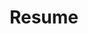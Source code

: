 ---
type: cv
active: true
icon: bx bx-file-blank

# Display name
title: Resume

# CV related information
cv:
  summary: ""
  setup:
    # defines the columns of the section
    - category: experience
      title: "Experience"
      columnwidth: 8
      icon: "fa-solid fa-suitcase"
    - category: education
      title: "Education"
      columnwidth: 4
      icon: "fa-solid fa-graduation-cap"
  experience:
  - title: Astrophysicist | Senior Data Scientist
    where: Max Planck Institute for Astronomy, Germany
    date: "2021 - Present"
    description: |
      * Building the data science department at MPIA
      * ...TODO more descriptions, update keywords
      * Tenure position
    keywords: C++, Python, Java, IntelliJ Idea, Eclipse, HPC, Machine Learning, project management, databases
  - title: Postdoc | Gaia & 4MOST unit manager
    where: Max Planck Institute for Astronomy, Germany
    date: "2014 - 2021"
    description: |
      * Leading validation of astrophysical parameter in the Gaia consortium (Coordination Unit 8).
      * Consulting on the Gaia classification and spectral analysis development – DSC & GSP-Phot sofware.
      * Leading the spectral classification unit and pipeline for the 4MOST observations.
      * Initiating and developing the 4MOST classificaiton pipeline - 4CP.
    keywords: Python, Java, C++, IntelliJ Idea, Eclipse, HPC, Machine Learning, project management, databases
  - title: Postdoc | Semi-resolved populations in galaxies
    where: University of Washington, WA, USA
    date: "2011 - 2014"
    description: |
      * Coordinating development of new inference methods for star and cluster formation histories.
      * Consulting on probabilistic analysis of stellar populations, initial mass function & extinction.
      * Leading the spectral classification unit and pipeline for the 4MOST observations.
      * Leading computing resources transitions to national cluster (XSEDE) and Amazon Cloud.
      * Co-leading the developement of the Bayesian Extinction and Stellar Tool - <a href="https://github.com/BEAST-Fitting/beast" target="_blank"><i class="fab fa-github big-icon"></i>BEAST</a>.
      * Leading the development of the photometric tool <a href="https://github.com/mfouesneau/pyphot" target="_blank"><i class="fab fa-github big-icon"></i>PyPhot</a>.
      * Consulting on "the Andromeda Project" Zooniverse platform - <a href="https://www.zooniverse.org/projects/zooniverse/andromeda-project" target="_blank">andromeda-project</a>.
    keywords: Python, C++, Database, SQL, HPC, Cloud Computing, Citizen Science, Probabilistic Modeling
  education:
    - title: PhD in Astrophysics
      where: University of Strasbourg, France
      date: 2010
      keywords: Python, Probabilistic Modeling, Forward modeling
      description: |
        "Study of stellar cluster populations in galaxies, a Bayesian approach" [manuscript](http://mfouesneau.github.io/static/docs/PhD_Manuscript.pdf)
    - title: Master degree in Astrophysics
      where: University of Strasbourg, France
      date: 2007
      keywords: Databases, Time series, Python, Probabilistic Modeling, Forward modeling, compact objects, high energy, galactic evolution
      description: |
        Master project with Matthew Ashby and Joseph Hora at CfA - Harvard Smithonian on temporal analysis in the Spitzer's "IRAC calibration field" (IRACCF)".
    - title: Engineer degree in Fundamental physics, simulations & signal processing
      where: Télécom Physique Strasbourg, France
      date: 2007
      keywords: Fundamental physics, Signal processing, Parallel computing, ddatabases, Engineering, Simulations
      description: ""
---